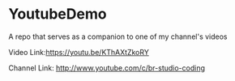 # YoutubeDemo
A repo that serves as a companion to one of my channel's videos

Video Link:https://youtu.be/KThAXtZkoRY

Channel Link: http://www.youtube.com/c/br-studio-coding
